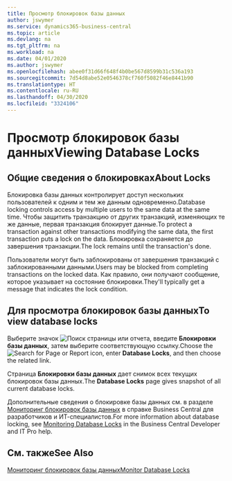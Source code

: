 ```yaml
---
title: Просмотр блокировок базы данных
author: jswymer
ms.service: dynamics365-business-central
ms.topic: article
ms.devlang: na
ms.tgt_pltfrm: na
ms.workload: na
ms.date: 04/01/2020
ms.author: jswymer
ms.openlocfilehash: abee0f31d66f648f4b0be567d8599b31c536a193
ms.sourcegitcommit: 7d54d8abe52e0546378cf760f5082f46e8441b90
ms.translationtype: HT
ms.contentlocale: ru-RU
ms.lasthandoff: 04/30/2020
ms.locfileid: "3324106"
---
```

# <a name="viewing-database-locks"></a><span data-ttu-id="e1d6d-102">Просмотр блокировок базы данных</span><span class="sxs-lookup"><span data-stu-id="e1d6d-102">Viewing Database Locks</span></span>

## <a name="about-locks"></a><span data-ttu-id="e1d6d-103">Общие сведения о блокировках</span><span class="sxs-lookup"><span data-stu-id="e1d6d-103">About Locks</span></span>

<span data-ttu-id="e1d6d-104">Блокировка базы данных контролирует доступ нескольких пользователей к одним и тем же данным одновременно.</span><span class="sxs-lookup"><span data-stu-id="e1d6d-104">Database locking controls access by multiple users to the same data at the same time.</span></span> <span data-ttu-id="e1d6d-105">Чтобы защитить транзакцию от других транзакций, изменяющих те же данные, первая транзакция блокирует данные.</span><span class="sxs-lookup"><span data-stu-id="e1d6d-105">To protect a transaction against other transactions modifying the same data, the first transaction puts a lock on the data.</span></span> <span data-ttu-id="e1d6d-106">Блокировка сохраняется до завершения транзакции.</span><span class="sxs-lookup"><span data-stu-id="e1d6d-106">The lock remains until the transaction's done.</span></span>

<span data-ttu-id="e1d6d-107">Пользователи могут быть заблокированы от завершения транзакций с заблокированными данными.</span><span class="sxs-lookup"><span data-stu-id="e1d6d-107">Users may be blocked from completing transactions on the locked data.</span></span> <span data-ttu-id="e1d6d-108">Как правило, они получают сообщение, которое указывает на состояние блокировки.</span><span class="sxs-lookup"><span data-stu-id="e1d6d-108">They'll typically get a message that indicates the lock condition.</span></span>

## <a name="to-view-database-locks"></a><span data-ttu-id="e1d6d-109">Для просмотра блокировок базы данных</span><span class="sxs-lookup"><span data-stu-id="e1d6d-109">To view database locks</span></span>

<span data-ttu-id="e1d6d-110">Выберите значок ![Поиск страницы или отчета](media/ui-search/search_small.png "Значок поиска страницы или отчета"), введите **Блокировки базы данных**, затем выберите соответствующую ссылку.</span><span class="sxs-lookup"><span data-stu-id="e1d6d-110">Choose the ![Search for Page or Report](media/ui-search/search_small.png "Search for Page or Report icon") icon, enter **Database Locks**, and then choose the related link.</span></span>

<span data-ttu-id="e1d6d-111">Страница **Блокировки базы данных** дает снимок всех текущих блокировок базы данных.</span><span class="sxs-lookup"><span data-stu-id="e1d6d-111">The **Database Locks** page gives snapshot of all current database locks.</span></span>

<span data-ttu-id="e1d6d-112">Дополнительные сведения о блокировке базы данных см. в разделе [Мониторинг блокировок базы данных](/dynamics365/business-central/dev-itpro/administration/monitor-database-locks) в справке Business Central для разработчиков и ИТ-специалистов.</span><span class="sxs-lookup"><span data-stu-id="e1d6d-112">For more information about database locking, see [Monitoring Database Locks](/dynamics365/business-central/dev-itpro/administration/monitor-database-locks) in the Business Central Developer and IT Pro help.</span></span>

## <a name="see-also"></a><span data-ttu-id="e1d6d-113">См. также</span><span class="sxs-lookup"><span data-stu-id="e1d6d-113">See Also</span></span>

[<span data-ttu-id="e1d6d-114">Мониторинг блокировок базы данных</span><span class="sxs-lookup"><span data-stu-id="e1d6d-114">Monitor Database Locks</span></span>](/dynamics365/business-central/dev-itpro/administration/monitor-database-locks) 
